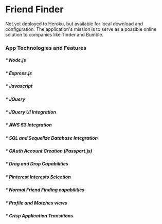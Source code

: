 # Friend Finder

Not yet deployed to Heroku, but available for local download and configuration.
The application's mission is to serve as a possible online solution to companies like Tinder and Bumble.

### App Technologies and Features

##### * Node.js
##### * Express.js
##### * Javascript
##### * JQuery
##### * JQuery UI Integration
##### * AWS S3 Integration
##### * SQL and Sequelize Database Integration
##### * OAuth Account Creation (Passport.js)


##### * Drag and Drop Capabilities
##### * Pinterest Interests Selection
##### * Normal Friend Finding capabilities
##### * Profile and Matches views
##### * Crisp Application Transitions
